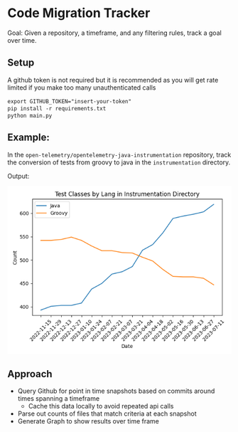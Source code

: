 # Code Migration Tracker

Goal: Given a repository, a timeframe, and any filtering rules, track a goal over time.

## Setup

A github token is not required but it is recommended as you will get rate limited if you make too many unauthenticated calls

```
export GITHUB_TOKEN="insert-your-token"
pip install -r requirements.txt
python main.py
```

## Example:

In the `open-telemetry/opentelemetry-java-instrumentation` repository, track the conversion of tests from groovy to java 
in the `instrumentation` directory.

Output: 

![Example](./media/example_output.png)

## Approach

- Query Github for point in time snapshots based on commits around times spanning a timeframe
  - Cache this data locally to avoid repeated api calls
- Parse out counts of files that match criteria at each snapshot
- Generate Graph to show results over time frame